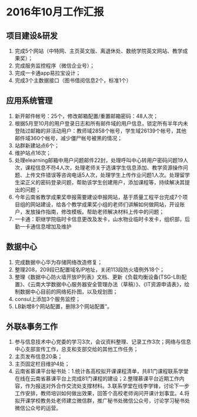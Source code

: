 # 2016年10月工作汇报

## 项目建设&研发
1. 完成5个网站（中特网、主页英文版、离退休处、数统学院英文网站、教学成果奖）；
2. 完成服务监控程序（微信企业号）；
3. 完成一卡通app易拉宝设计；
4. 完成3个主数据接口（图书借阅信息2个，标准1个）
## 应用系统管理
1. 新开邮件帐号：25个，修改邮箱配置/重置邮箱密码：48人次；
2. 根据5月至10月的用户登录日志和所有邮件域的用户信息，锁定所有半年内未登陆过邮箱的非活动用户：教师域2858个帐号，学生域26139个帐号，其他邮件域360个帐号，减少僵尸帐号被黑的情况；
3. 站群新建站点6个；
4. 维护站点16次；
5. 处理elearning邮箱中用户问题邮件22封，处理呼叫中心转用户密码问题19人次，课程信息不符4人次，处理老师关于选课学生信息添加、教学资源操作问题、上传文件错误等咨询电话5人次，处理学生上传作业问题1人次。处理留学生梁正义的密码登录问题，帮助该学生创建用户，添加课程等，持续解决其提出的问题；
6. 今年云南省教学成果奖申报需要建设申报网站，基于质量工程平台完成7个项目组的网站建设，给各个教学成果奖小组的老师们讲解如何做网站，开设账户，发放操作指南，修改模板。帮助老师解决材料上传中的问题；
7. 一卡通：职继学院临时卡信息更改及发卡，山水物业临时卡发卡，组织部，后勤一卡通信息增加及维护## 数据中心
1. 完成数据中心华为存储网络改造修复；
2. 整理208，209段已配置域名IP地址，关闭113段防火墙例外18个；
3. 整理《数据中心防火墙开放IP列表》文档、更新《负载均衡设备(TSG-LB)配置》、《云南大学数据中心服务器安全管理办法（草稿）》、《IT资源申请表》，绘制数据中心目前的网络拓扑图，以及规划图；
4. consul上添加3个服务监控；
5. LB新增8个网站配置，删除3个网站配置"。

## 外联&事务工作1. 参与信息技术中心党委的学习3次，会议资料整理、记录工作3次；网络与信息中心支部宣传工作，总支和支部交给的其他工作任务；
2. 主页发布信息20条；
3. 主页固定栏目维护4处；
4. 云南省慕课平台秘书处：1.统计各高校拟开课课程清单，共81门课程联系学堂在线在云南省慕课平台上完成81门课程的建设；2.整理慕课平台近期工作内容，作为报送对外合作交流处支撑材料。3.联系学堂在线李学锋，讨论下一步工作安排，教师培训如何做出效果，回答个高校老师询问开课计划事宜。4.将拟开课学校教务处老师建立微信群，推广秘书处微信公众号，讨论学习秘书处微信公众号的运营。

